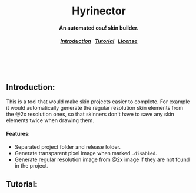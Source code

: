 <br>
<br>
<h1 align="center">
  Hyrinector
</h1>
<h4 align="center">
  An automated osu! skin builder.
</h4>
<h5 align="center">
  <a href="#introduction">Introduction</a>&nbsp;&nbsp;
  <a href="#tutorial">Tutorial</a>&nbsp;&nbsp;
  <a href="#license">License</a>
</h5>  

<br>
<br>
<br>

<a name="introduction"></a>
Introduction:
--------

This is a tool that would make skin projects easier to complete. For example it would automatically generate the regular resolution skin elements from the @2x resolution ones, so that skinners don't have to save any skin elements twice when drawing them. 

#### Features:

* Separated project folder and release folder.
* Generate transparent pixel image when marked `.disabled`.
* Generate regular resolution image from @2x image if they are not found in the project.

<a name="tutorial"></a>
Tutorial:
--------

